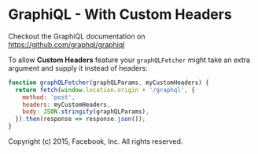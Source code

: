 GraphiQL - With Custom Headers
========

Checkout the GraphiQL documentation on https://github.com/graphql/graphiql



To allow **Custom Headers** feature your `graphQLFetcher` might take an extra argument
and supply it instead of headers:

```js
function graphQLFetcher(graphQLParams, myCustomHeaders) {
  return fetch(window.location.origin + '/graphql', {
    method: 'post',
    headers: myCustomHeaders,
    body: JSON.stringify(graphQLParams),
  }).then(response => response.json());
}
```


Copyright (c) 2015, Facebook, Inc. All rights reserved.
